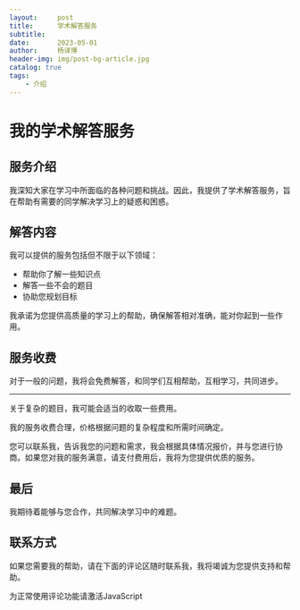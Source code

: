 ```yaml
---
layout:     post
title:      学术解答服务
subtitle:   
date:       2023-05-01
author:     杨译博
header-img: img/post-bg-article.jpg
catalog: true
tags:
    - 介绍
---
```


# 我的学术解答服务

## 服务介绍
我深知大家在学习中所面临的各种问题和挑战。因此，我提供了学术解答服务，旨在帮助有需要的同学解决学习上的疑惑和困惑。

## 解答内容
我可以提供的服务包括但不限于以下领域：
- 帮助你了解一些知识点
- 解答一些不会的题目
- 协助您规划目标

我承诺为您提供高质量的学习上的帮助，确保解答相对准确，能对你起到一些作用。

## 服务收费
对于一般的问题，我将会免费解答，和同学们互相帮助，互相学习，共同进步。

---

关于复杂的题目，我可能会适当的收取一些费用。

我的服务收费合理，价格根据问题的复杂程度和所需时间确定。

您可以联系我，告诉我您的问题和需求，我会根据具体情况报价，并与您进行协商。如果您对我的服务满意，请支付费用后，我将为您提供优质的服务。

## 最后
我期待着能够与您合作，共同解决学习中的难题。

## 联系方式
如果您需要我的帮助，请在下面的评论区随时联系我，我将竭诚为您提供支持和帮助。

<div id="lv-container" data-id="city" data-uid="MTAyMC81ODQzNi8zNDg5OQ==">
	<script type="text/javascript">
   (function(d, s) {
       var j, e = d.getElementsByTagName(s)[0];

       if (typeof LivereTower === 'function') { return; }

       j = d.createElement(s);
       j.src = 'https://cdn-city.livere.com/js/embed.dist.js';
       j.async = true;

       e.parentNode.insertBefore(j, e);
   })(document, 'script');
	</script>
<noscript> 为正常使用评论功能请激活JavaScript</noscript>
</div>

